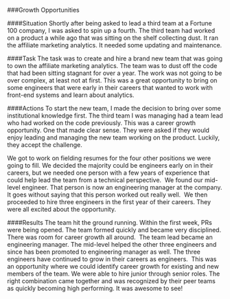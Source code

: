 ###Growth Opportunities

####Situation
Shortly after being asked to lead a third team at a Fortune 100 company, I was asked to spin up a fourth. The third team had worked on a product a while ago that was sitting on the shelf collecting dust. It ran the affiliate marketing analytics. It needed some updating and maintenance.

####Task
The task was to create and hire a brand new team that was going to own the affiliate marketing analytics. The team was to dust off the code that had been sitting stagnant for over a year. The work was not going to be over complex, at least not at first. This was a great opportunity to bring on some engineers that were early in their careers that wanted to work with front-end systems and learn about analytics.

####Actions
To start the new team, I made the decision to bring over some institutional knowledge first. The third team I was managing had a team lead who had worked on the code previously. This was a career growth opportunity. One that made clear sense. They were asked if they would enjoy leading and managing the new team working on the product. Luckily, they accept the challenge.

We got to work on fielding resumes for the four other positions we were going to fill. We decided the majority could be engineers early on in their careers, but we needed one person with a few years of experience that could help lead the team from a technical perspective.  We found our mid-level engineer. That person is now an engineering manager at the company. It goes without saying that this person worked out really well.  We then proceeded to hire three engineers in the first year of their careers. They were all excited about the opportunity.

####Results
The team hit the ground running. Within the first week, PRs were being opened. The team formed quickly and became very disciplined. There was room for career growth all around.  The team lead became an engineering manager. The mid-level helped the other three engineers and since has been promoted to engineering manager as well. The three engineers have continued to grow in their careers as engineers.  This was an opportunity where we could identify career growth for existing and new members of the team. We were able to hire junior through senior roles. The right combination came together and was recognized by their peer teams as quickly becoming high performing. It was awesome to see!
